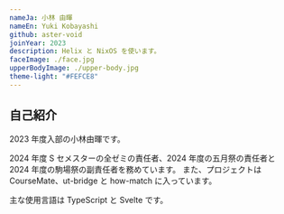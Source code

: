 ```yaml
---
nameJa: 小林 由暉
nameEn: Yuki Kobayashi
github: aster-void
joinYear: 2023
description: Helix と NixOS を使います。
faceImage: ./face.jpg
upperBodyImage: ./upper-body.jpg
theme-light: "#FEFCE8"
---
```


## 自己紹介

2023 年度入部の小林由暉です。

2024 年度 S セメスターの全ゼミの責任者、2024 年度の五月祭の責任者と2024 年度の駒場祭の副責任者を務めています。
また、プロジェクトは CourseMate、ut-bridge と how-match に入っています。

主な使用言語は TypeScript と Svelte です。
